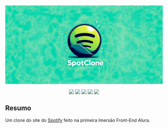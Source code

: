 ![SpotClone](./src/assets/icons/SpotClone.png)

<p align="center">
<img src="https://img.shields.io/github/license/ISS2718/SpotClone"/>
<img src="https://img.shields.io/badge/_-HTML5-grey?logo=html5"/>
<img src="https://img.shields.io/badge/_-CSS3-grey?logo=css3"/>
<img src="https://img.shields.io/badge/_-javascript-grey?logo=javascript"/>
<img src="https://img.shields.io/badge/Imersão Front--End-Alura-blue"/>
</p>


## Resumo
Um clone do site do [Spotify](https://open.spotify.com/intl-pt) feito na primeira Imersão Front-End Alura. 